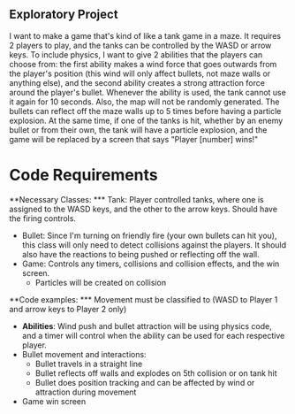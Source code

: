 ## Exploratory Project

I want to make a game that's kind of like a tank game in a maze. It requires 2 players to play, and the tanks can be controlled by the WASD or arrow keys. To include physics, I want to give 2 abilities that the players can choose from: the first ability makes a wind force that goes outwards from the player's position (this wind will only affect bullets, not maze walls or anything else), and the second ability creates a strong attraction force around the player's bullet. Whenever the ability is used, the tank cannot use it again for 10 seconds. Also, the map will not be randomly generated. The bullets can reflect off the maze walls up to 5 times before having a particle explosion. At the same time, if one of the tanks is hit, whether by an enemy bullet or from their own, the tank will have a particle explosion, and the game will be replaced by a screen that says "Player [number] wins!"

# Code Requirements
**Necessary Classes:
*** Tank: Player controlled tanks, where one is assigned to the WASD keys, and the other to the arrow keys. Should have the firing controls.
* Bullet: Since I'm turning on friendly fire (your own bullets can hit you), this class will only need to detect collisions against the players. It should also have the reactions to being pushed or reflecting off the wall.
* Game: Controls any timers, collisions and collision effects, and the win screen.
  * Particles will be created on collision

**Code examples:
*** Movement must be classified to (WASD to Player 1 and arrow keys to Player 2 only)
* **Abilities**: Wind push and bullet attraction will be using physics code, and a timer will control when the ability can be used for each respective player.
* Bullet movement and interactions:
  * Bullet travels in a straight line
  * Bullet reflects off walls and explodes on 5th collision or on tank hit
  * Bullet does position tracking and can be affected by wind or attraction during movement
* Game win screen
